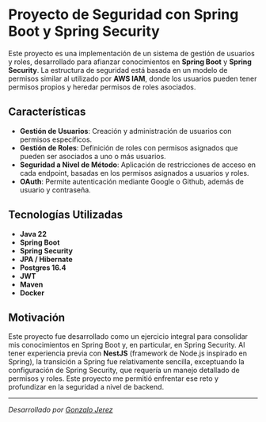 # Proyecto de Seguridad con Spring Boot y Spring Security

Este proyecto es una implementación de un sistema de gestión de usuarios y roles, desarrollado para afianzar conocimientos en **Spring Boot** y **Spring Security**. La estructura de seguridad está basada en un modelo de permisos similar al utilizado por **AWS IAM**, donde los usuarios pueden tener permisos propios y heredar permisos de roles asociados.

## Características

- **Gestión de Usuarios**: Creación y administración de usuarios con permisos específicos.
- **Gestión de Roles**: Definición de roles con permisos asignados que pueden ser asociados a uno o más usuarios.
- **Seguridad a Nivel de Método**: Aplicación de restricciones de acceso en cada endpoint, basadas en los permisos asignados a usuarios y roles.
- **OAuth**: Permite autenticación mediante Google o Github, además de usuario y contraseña.

## Tecnologías Utilizadas

- **Java 22**
- **Spring Boot**
- **Spring Security**
- **JPA / Hibernate**
- **Postgres 16.4**
- **JWT**
- **Maven**
- **Docker**

## Motivación

Este proyecto fue desarrollado como un ejercicio integral para consolidar mis conocimientos en Spring Boot y, en particular, en Spring Security. Al tener experiencia previa con **NestJS** (framework de Node.js inspirado en Spring), la transición a Spring fue relativamente sencilla, exceptuando la configuración de Spring Security, que requería un manejo detallado de permisos y roles. Este proyecto me permitió enfrentar ese reto y profundizar en la seguridad a nivel de backend.

---

*Desarrollado por [Gonzalo Jerez](https://www.linkedin.com/in/gonzalo-jerez/)*
